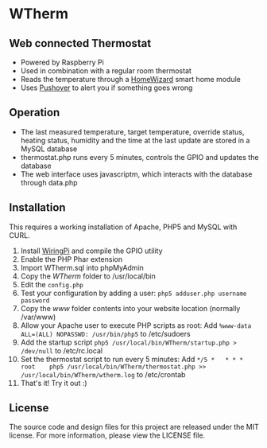WTherm
======

## Web connected Thermostat
- Powered by Raspberry Pi
- Used in combination with a regular room thermostat
- Reads the temperature through a [HomeWizard](http://www.homewizard.nl/) smart home module
- Uses [Pushover](https://pushover.net/) to alert you if something goes wrong

## Operation
- The last measured temperature, target temperature, override status, heating status, humidity and the time at the last update are stored in a MySQL database
- thermostat.php runs every 5 minutes, controls the GPIO and updates the database
- The web interface uses javascriptm, which interacts with the database through data.php

## Installation
This requires a working installation of Apache, PHP5 and MySQL with CURL.

1. Install [WiringPi](http://wiringpi.com/) and compile the GPIO utility
2. Enable the PHP Phar extension
3. Import WTherm.sql into phpMyAdmin
4. Copy the *WTherm* folder to /usr/local/bin
5. Edit the `config.php`
6. Test your configuration by adding a user:
  `php5 adduser.php username password`
7. Copy the *www* folder contents into your website location (normally /var/www)
8. Allow your Apache user to execute PHP scripts as root:
  Add `%www-data ALL=(ALL) NOPASSWD: /usr/bin/php5` to /etc/sudoers
9. Add the startup script `php5 /usr/local/bin/WTherm/startup.php > /dev/null` to /etc/rc.local
10. Set the thermostat script to run every 5 minutes:
  Add `*/5 *   * * *   root    php5 /usr/local/bin/WTherm/thermostat.php >> /usr/local/bin/WTherm/wtherm.log` to /etc/crontab
11. That's it! Try it out :)

## License
The source code and design files for this project are released under the MIT license. For more information, please view the LICENSE file.